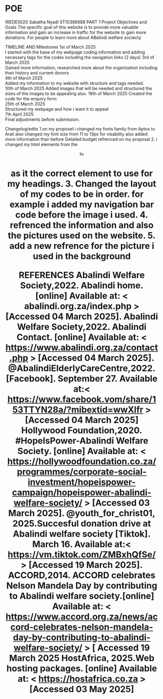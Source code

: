 # POE
WEDE5020
Sabatha Nyadi ST10396688
PART 1
Project Objectives and Goals 
The specific goal of this website is to provide more valuable information and gain an increase in traffic for the website to gain more donations. 
For people to learn more about ABalindi welfare sociecty 

TIMELINE AND MIlestones 
1st of March 2025  
I started with the base of my webpage coding information and adding necessary tags for the codes including the navigation links (2 days) 
3rd of March 2025  
Gained more information, researched more about the organization including their history and current donors  
4th of March 2025  
Added my information to my website with structure and tags needed.   
10th of March 2025 
Added images that will be needed and structured the sizes of the images to be appealing also. 
19th of March 2025 
 Created the code for the enquiry form  
25th of March 2025  
Structured my webpage and how i want it to appeal  
7th April 2025  
Final adjustments before submission.  



Changelog/edits 
1.on my proposel i changed my fonts family from Aptos to Arail 
  also changed my font size from 11 to 13px for visability 
   also added more information than before 
   Detailed budget
   refrenced on my proposal
2. i changed my html elements from the <Header> to <h1> as it the correct element to use for my headings.
3. Changed the layout of my codes to be in order.
   for example i added my navigation bar code before the image i used.
4. refrenced the information  and also the pictures used on the website.
5. add a new refrence for the picture i used in the background 




REFERENCES
Abalindi Welfare Society,2022. Abalindi home. [online] Available at: < abalindi.org.za/index.php > [Accessed 04 March 2025]. 
Abalindi Welfare Society,2022. Abalindi  Contact. [online] Available at: < https://www.abalindi.org.za/contact.php > [Accessed 04 March 2025]. 
@AbalindiElderlyCareCentre,2022. [Facebook]. September 27. Available at:< https://www.facebook.vom/share/153TTYN28a/?mibextid=wwXlfr > [Accessed 04 March 2025] 
Hollywood Foundation,2020. #HopeIsPower-Abalindi Welfare Society. [online] Available at: < https://hollywoodfoundation.co.za/programmes/corporate-social-investment/hopeispower-campaign/hopeispower-abalindi-welfare-society/ > [Accessed 03 March 2025]. 
@youth_for_christ01, 2025.Succesful donation drive at Abalindi welfare society [Tiktok]. March 16. Available at:< https://vm.tiktok.com/ZMBxhQfSe/ > [Accessed 19 March 2025]. 
ACCORD,2014. ACCORD celebrates Nelson Mandela Day by contributing to Abalindi welfare society.[online] Available at: < https://www.accord.org.za/news/accord-celebrates-nelson-mandela-day-by-contributing-to-abalindi-welfare-society/ > [ Accessed 19 March 2025
HostAfrica, 2025.Web hosting packages. [online] Available at: < https://hostafrica.co.za > [Accessed 03 May 2025] 
